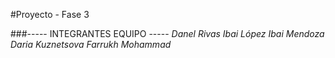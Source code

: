 #Proyecto - Fase 3

###----- INTEGRANTES EQUIPO -----
*Danel Rivas*
*Ibai López*
*Ibai Mendoza*
*Daria Kuznetsova*
*Farrukh Mohammad*
